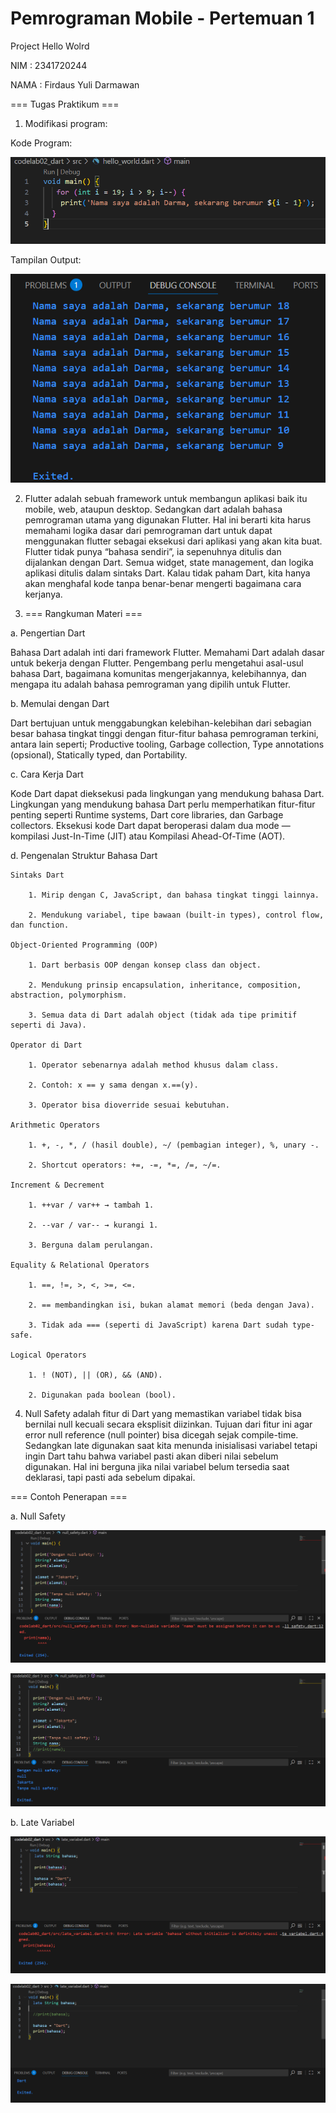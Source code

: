 # Pemrograman Mobile - Pertemuan 1
Project Hello Wolrd

NIM : 2341720244

NAMA : Firdaus Yuli Darmawan

===  Tugas Praktikum  ===
1. Modifikasi program:

Kode Program:

![kode](img/KodeSoal1.png)

Tampilan Output:

![output](img/OutputSoal1.png)

2. Flutter adalah sebuah framework untuk membangun aplikasi baik itu mobile, web, ataupun desktop. Sedangkan dart adalah bahasa pemrograman utama yang digunakan Flutter. Hal ini berarti kita harus memahami logika dasar dari pemrograman dart untuk dapat menggunakan flutter sebagai eksekusi dari aplikasi yang akan kita buat. Flutter tidak punya “bahasa sendiri”, ia sepenuhnya ditulis dan dijalankan dengan Dart. Semua widget, state management, dan logika aplikasi ditulis dalam sintaks Dart. Kalau tidak paham Dart, kita hanya akan menghafal kode tanpa benar-benar mengerti bagaimana cara kerjanya.

3. ===  Rangkuman Materi  ===

a. Pengertian Dart

Bahasa Dart adalah inti dari framework Flutter. Memahami Dart adalah dasar untuk bekerja dengan Flutter. Pengembang perlu mengetahui asal-usul bahasa Dart, bagaimana komunitas mengerjakannya, kelebihannya, dan mengapa itu adalah bahasa pemrograman yang dipilih untuk Flutter.

b. Memulai dengan Dart

Dart bertujuan untuk menggabungkan kelebihan-kelebihan dari sebagian besar bahasa tingkat tinggi dengan fitur-fitur bahasa pemrograman terkini, antara lain seperti; Productive tooling, Garbage collection, Type annotations (opsional), Statically typed, dan Portability.

c. Cara Kerja Dart

Kode Dart dapat dieksekusi pada lingkungan yang mendukung bahasa Dart. Lingkungan yang mendukung bahasa Dart perlu memperhatikan fitur-fitur penting seperti Runtime systems, Dart core libraries, dan Garbage collectors. Eksekusi kode Dart dapat beroperasi dalam dua mode — kompilasi Just-In-Time (JIT) atau Kompilasi Ahead-Of-Time (AOT). 

d. Pengenalan Struktur Bahasa Dart

    Sintaks Dart

        1. Mirip dengan C, JavaScript, dan bahasa tingkat tinggi lainnya.

        2. Mendukung variabel, tipe bawaan (built-in types), control flow, dan function.

    Object-Oriented Programming (OOP)

        1. Dart berbasis OOP dengan konsep class dan object.

        2. Mendukung prinsip encapsulation, inheritance, composition, abstraction, polymorphism.

        3. Semua data di Dart adalah object (tidak ada tipe primitif seperti di Java).

    Operator di Dart

        1. Operator sebenarnya adalah method khusus dalam class.

        2. Contoh: x == y sama dengan x.==(y).

        3. Operator bisa dioverride sesuai kebutuhan.

    Arithmetic Operators

        1. +, -, *, / (hasil double), ~/ (pembagian integer), %, unary -.

        2. Shortcut operators: +=, -=, *=, /=, ~/=.

    Increment & Decrement

        1. ++var / var++ → tambah 1.

        2. --var / var-- → kurangi 1.

        3. Berguna dalam perulangan.

    Equality & Relational Operators

        1. ==, !=, >, <, >=, <=.

        2. == membandingkan isi, bukan alamat memori (beda dengan Java).

        3. Tidak ada === (seperti di JavaScript) karena Dart sudah type-safe.

    Logical Operators

        1. ! (NOT), || (OR), && (AND).

        2. Digunakan pada boolean (bool).

4. Null Safety adalah fitur di Dart yang memastikan variabel tidak bisa bernilai null kecuali secara eksplisit diizinkan. Tujuan dari fitur ini agar error null reference (null pointer) bisa dicegah sejak compile-time. Sedangkan late digunakan saat kita menunda inisialisasi variabel tetapi ingin Dart tahu bahwa variabel pasti akan diberi nilai sebelum digunakan. Hal ini berguna jika nilai variabel belum tersedia saat deklarasi, tapi pasti ada sebelum dipakai.

===  Contoh Penerapan  ===

a. Null Safety

![Null1](img/NullSafety1.png)

![Null2](img/NullSafety2.png)

b. Late Variabel

![Late1](img/Late1.png)

![Late2](img/Late2.png)
